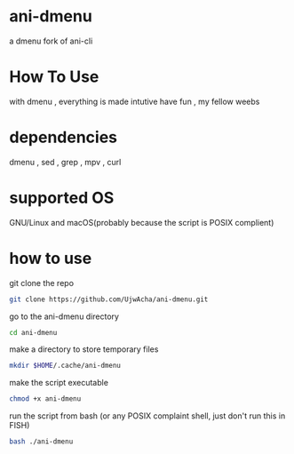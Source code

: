 # ani-dmenu
a dmenu fork of ani-cli

# How To Use
with dmenu , everything is made intutive
have fun , my fellow weebs

# dependencies
dmenu , sed , grep , mpv , curl

# supported OS
GNU/Linux and macOS(probably because the script is POSIX complient)

# how to use
git clone the repo
```bash
git clone https://github.com/UjwAcha/ani-dmenu.git
```
go to the ani-dmenu directory
```bash
cd ani-dmenu
```
make a directory to store temporary files
```bash
mkdir $HOME/.cache/ani-dmenu
```
make the script executable
```bash
chmod +x ani-dmenu
```
run the script from bash (or any POSIX complaint shell, just don't run this in FISH)
```bash
bash ./ani-dmenu
```
